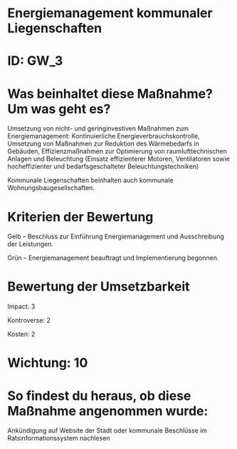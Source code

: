 # Energiemanagement kommunaler Liegenschaften
# ID: GW_3
# Was beinhaltet diese Maßnahme? Um was geht es?

Umsetzung von nicht- und geringinvestiven Maßnahmen zum Energiemanagement: Kontinuierliche Energieverbrauchskontrolle, Umsetzung von Maßnahmen zur Reduktion des Wärmebedarfs in Gebäuden, Effizienzmaßnahmen zur Optimierung von raumlufttechnischen Anlagen und Beleuchtung (Einsatz effizienterer Motoren, Ventilatoren sowie hocheffizienter und bedarfsgeschalteter Beleuchtungstechniken)

Kommunale Liegenschaften beinhalten auch kommunale Wohnungsbaugesellschaften.

# Kriterien der Bewertung

Gelb – Beschluss zur Einführung Energiemanagement und Ausschreibung der Leistungen.

Grün – Energiemanagement beauftragt und Implementierung begonnen.

# Bewertung der Umsetzbarkeit

Impact: 3

Kontroverse: 2

Kosten: 2
# Wichtung: 10
# So findest du heraus, ob diese Maßnahme angenommen wurde:
Ankündigung auf Website der Stadt oder
kommunale Beschlüsse im Ratsinformationssystem nachlesen
